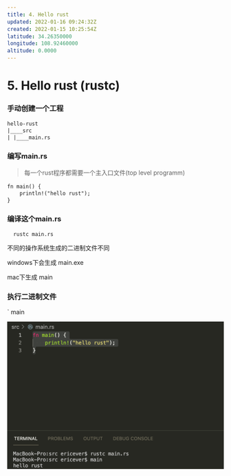 ```yaml
---
title: 4. Hello rust
updated: 2022-01-16 09:24:32Z
created: 2022-01-15 10:25:54Z
latitude: 34.26350000
longitude: 108.92460000
altitude: 0.0000
---
```


# 5. Hello rust (rustc)

### 手动创建一个工程 

```
hello-rust
|____src
| |____main.rs
```

### 编写main.rs
> 每一个rust程序都需要一个主入口文件(top level programm)

```
fn main() {
    println!("hello rust");
}
```

### 编译这个main.rs

```
  rustc main.rs
```

不同的操作系统生成的二进制文件不同

windows下会生成  main.exe

mac下生成 main

### 执行二进制文件

`   main



![Screen Shot 2022-01-15 at 22.20.20.png](../_resources/Screen%20Shot%202022-01-15%20at%2022.20.20.png)


